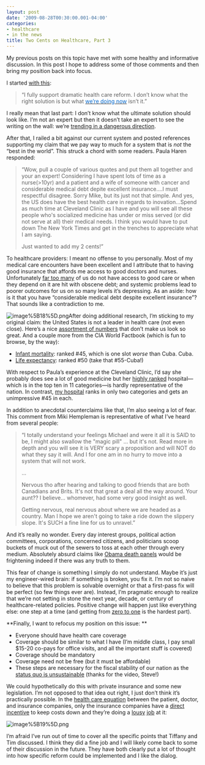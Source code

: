 ```yaml
---
layout: post
date: '2009-08-28T00:30:00.001-04:00'
categories:
- healthcare
- in the news
title: Two Cents on Healthcare, Part 3
---
```



My previous posts on this topic have met with some healthy and informative discussion. In this post I hope to address some of those comments and then bring my position back into focus.

I started [with this](../2009/2009-08-two-cents-on-healthcare.html):
<blockquote> 

“I fully support dramatic health care reform. I don’t know what the right solution is but what [<font color="#0066cc">we’re doing now</font>](http://www.photius.com/rankings/healthranks.html) isn’t it.”
</blockquote>

I really mean that last part: I don’t know what the ultimate solution should look like. I’m not an expert but then it doesn’t take an expert to see the writing on the wall: we’re [trending in a dangerous direction](http://cbo.gov/ftpdocs/103xx/doc10311/06-16-ConradLetter.htm).

After that, I railed a bit against our current system and posted references supporting my claim that we pay way to much for a system that is *not* the “best in the world”. This struck a chord with some readers. Paula Haren responded:
<blockquote> 

“Wow, pull a couple of various quotes and put them all together and your an expert! Considering I have spent lots of time as a nurse(>10yr) and a patient and a wife of someone with cancer and considerable medical debt depite excellent insurance....I must respectful disagree. Sorry Mike, but its just not that simple. And yes, the US does have the best health care in regards to inovation...Spend as much time at Cleveland Clinic as I have and you will see all these people who's socialized medicine has under or miss served (or did not serve at all) their medical needs. I think you would have to put down The New York Times and get in the trenches to appreciate what I am saying.      

Just wanted to add my 2 cents!”
</blockquote>

To healthcare providers: I meant no offense to you personally. Most of my medical care encounters have been excellent and I attribute that to having good insurance that affords me access to good doctors and nurses. Unfortunately [far too many](http://www.cbpp.org/cms/index.cfm?fa=view&amp;id=621) of us do not have access to good care or when they depend on it are hit with obscene debt; and systemic problems lead to poorer outcomes for us on so many levels it’s depressing. As an aside: how is it that you have “considerable medical debt despite excellent insurance”? That sounds like a contradiction to me.

![image%5B18%5D.png](image%5B18%5D.png)</a>After doing additional research, I’m sticking to my original claim: the United States is not a leader in health care (not even close). Here’s a nice [assortment of numbers](http://www.huppi.com/kangaroo/L-healthcare.htm) that don’t make us look so great. And a couple more from the CIA World Factbook (which is fun to browse, by the way):  <ul>   <li>[Infant mortality](https://www.cia.gov/library/publications/the-world-factbook/rankorder/2091rank.html): [](https://www.cia.gov/library/publications/the-world-factbook/rankorder/2091rank.html)</a>ranked #45, which is one slot *worse* than Cuba. Cuba. </li>    <li>[Life expectancy](https://www.cia.gov/library/publications/the-world-factbook/rankorder/2102rank.html): ranked #50 (take that #55-Cuba!)</li> </ul>

With respect to Paula’s experience at the Cleveland Clinic, I’d say she probably does see a lot of good medicine but her [highly ranked](http://health.usnews.com/health/best-hospitals/cleveland-clinic-foundation-6410670) hospital—which is in the top ten in 11 categories—is hardly representative of the nation. In contrast, [my hospital](http://health.usnews.com/health/best-hospitals/akron-general-medical-center-6410010) ranks in only two categories and gets an unimpressive #45 in each.

In addition to anecdotal counterclaims like that, I’m also seeing a lot of fear. This comment from Miki Hempleman is representative of what I’ve heard from several people: 
<blockquote> 

“I totally understand your feelings Michael and were it all it is SAID to be, I might also swallow the "magic pill" ... but it's not. Read more in depth and you will see it is VERY scary a proposition and will NOT do what they say it will. And I for one am in no hurry to move into a system that will not work.  

…  

Nervous tho after hearing and talking to good friends that are both Canadians and Brits. It's not that great a deal all the way around. Your aunt?? I believe... whomever, had some very good insight as well.   

Getting nervous, real nervous about where we are headed as a country. Man I hope we aren't going to take a ride down the slippery slope. It's SUCH a fine line for us to unravel.”
</blockquote>

And it’s really no wonder. Every day interest groups, political action committees, corporations, concerned citizens, and politicians scoop buckets of muck out of the sewers to toss at each other through every medium. Absolutely absurd claims like [Obama death panels](http://www.factcheck.org/2009/08/palin-vs-obama-death-panels/) would be frightening indeed if there was any truth to them.

This fear of change is something I simply do not understand. Maybe it’s just my engineer-wired brain: if something is broken, you fix it. I’m not so naive to believe that this problem is solvable overnight or that a first-pass fix will be perfect (so few things ever are). Instead, I’m pragmatic enough to realize that we’re not setting in stone the next year, decade, or century of healthcare-related policies. Positive change will happen just like everything else: one step at a time (and getting from [zero to one](http://www.zefrank.com/zesblog/archives/2007/11/on_feeling_unin.html) is the hardest part).

**Finally, I want to refocus my position on this issue: **  <ul>   <li>Everyone should have health care coverage</li>    <li>Coverage should be similar to what I have (I’m middle class, I pay small $15-20 co-pays for office visits, and all the important stuff is covered)</li>    <li>Coverage should be mandatory</li>    <li>Coverage need not be free (but it must be affordable)</li>    <li>These steps are necessary for the fiscal stability of our nation as the [status quo is unsustainable](http://www.youtube.com/watch?v=Jng4TnKqy6A) (thanks for the video, Steve!)</li> </ul>

We could hypothetically do this with private insurance and some new legislation. I’m not opposed to that idea out right, I just don’t think it’s practically possible. In the [health care equation](http://digitalroam.typepad.com/digital_roam/2009/08/american-health-care-on-4-napkins-now-all-together.html) between the patient, doctor, and insurance companies, only the insurance companies have a [direct incentive](http://www.npr.org/blogs/money/2009/08/hear_taking_health_care_to_the.html) to keep costs down and they’re doing a [lousy](http://cbo.gov/ftpdocs/89xx/doc8948/01-31-Testimony.shtml#1086784)&#160;[job](http://cbo.gov/ftpdocs/89xx/doc8948/01-31-Testimony.shtml#1087043) at it:

![image%5B19%5D.png](image%5B19%5D.png)&#160;

I’m afraid I’ve run out of time to cover all the specific points that Tiffany and Tim discussed. I think they did a fine job and I will likely come back to some of their discussion in the future. They have both clearly put a lot of thought into how specific reform could be implemented and I like the dialog.